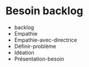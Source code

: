 # Besoin backlog

- backlog
- Empathie
- Empathie-avec-directrice
- Définir-problème
- Idéation
- Présentation-besoin 

